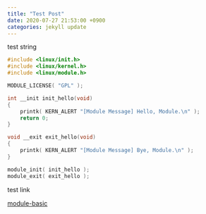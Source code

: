 ```yaml
---
title: "Test Post"
date: 2020-07-27 21:53:00 +0900
categories: jekyll update
---
```


test string

```c
#include <linux/init.h>
#include <linux/kernel.h>
#include <linux/module.h>

MODULE_LICENSE( "GPL" );

int __init init_hello(void)
{
	printk( KERN_ALERT "[Module Message] Hello, Module.\n" );
	return 0;
}

void __exit exit_hello(void)
{
	printk( KERN_ALERT "[Module Message] Bye, Module.\n" );
}

module_init( init_hello );
module_exit( exit_hello );
```

test link

[module-basic](https://github.com/pr0gr4m/ex_kernel/blob/master/m_modules/basic/hello.c)
